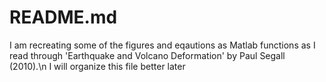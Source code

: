 # README.md

I am recreating some of the figures and eqautions as Matlab functions as I read through 'Earthquake and Volcano Deformation' by Paul Segall (2010).\n
I will organize this file better later
